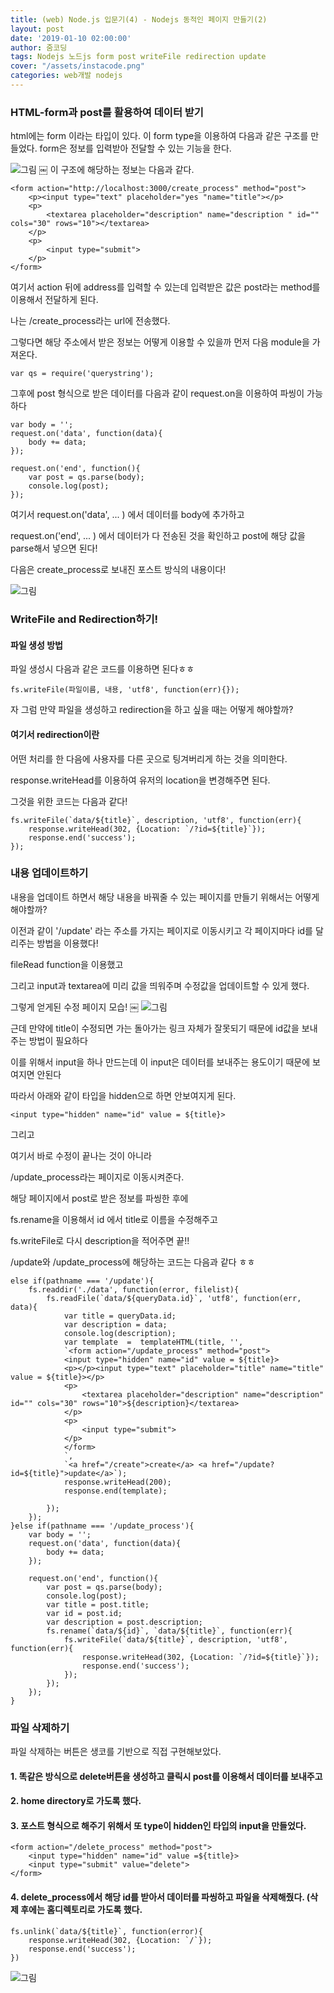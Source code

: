```yaml
---
title: (web) Node.js 입문기(4) - Nodejs 동적인 페이지 만들기(2)
layout: post
date: '2019-01-10 02:00:00'
author: 줌코딩
tags: Nodejs 노드js form post writeFile redirection update
cover: "/assets/instacode.png"
categories: web개발 nodejs
---
```


### HTML-form과 post를 활용하여 데이터 받기

html에는 form 이라는 타입이 있다.
이 form type을 이용하여 다음과 같은 구조를 만들었다.
form은 정보를 입력받아 전달할 수 있는 기능을 한다.

![그림](https://raw.githubusercontent.com/zoomKoding/zoomKoding.github.io/source/assets/_posts/Node-introduction-5.png)
￼
이 구조에 해당하는 정보는 다음과 같다.

    <form action="http://localhost:3000/create_process" method="post">
        <p><input type="text" placeholder="yes "name="title"></p>
        <p>
            <textarea placeholder="description" name="description " id="" cols="30" rows="10"></textarea>
        </p>
        <p>
            <input type="submit">
        </p>
    </form>


여기서 action 뒤에 address를 입력할 수 있는데 입력받은 값은 post라는 method를 이용해서 전달하게 된다.

나는 /create_process라는 url에 전송했다.

그렇다면 해당 주소에서 받은 정보는 어떻게 이용할 수 있을까
먼저 다음 module을 가져온다.

    var qs = require('querystring');

그후에 post 형식으로 받은 데이터를 다음과 같이 request.on을 이용하여 파씽이 가능하다

    var body = '';
    request.on('data', function(data){
        body += data;
    });
    
    request.on('end', function(){
        var post = qs.parse(body);
        console.log(post);
    });

여기서 request.on('data', ... ) 에서 데이터를 body에 추가하고 

request.on('end', ... ) 에서 데이터가 다 전송된 것을 확인하고 post에 해당 값을 parse해서 넣으면 된다!

다음은 create_process로 보내진 포스트 방식의 내용이다!

![그림](https://raw.githubusercontent.com/zoomKoding/zoomKoding.github.io/source/assets/_posts/Node-introduction-6.png)


### WriteFile and Redirection하기!

#### 파일 생성 방법

파일 생성시 다음과 같은 코드를 이용하면 된다ㅎㅎ
    
    fs.writeFile(파일이름, 내용, 'utf8', function(err){});

자 그럼 만약 파일을 생성하고 redirection을 하고 싶을 때는 어떻게 해야할까?

#### 여기서 redirection이란

어떤 처리를 한 다음에 사용자를 다른 곳으로 팅겨버리게 하는 것을 의미한다.

response.writeHead를 이용하여 유저의 location을 변경해주면 된다.

그것을 위한 코드는 다음과 같다!

    fs.writeFile(`data/${title}`, description, 'utf8', function(err){
        response.writeHead(302, {Location: `/?id=${title}`});
        response.end('success');
    });

### 내용 업데이트하기

내용을 업데이트 하면서 해당 내용을 바꿔줄 수 있는 페이지를 만들기 위해서는 어떻게 해야할까?

이전과 같이 '/update' 라는 주소를 가지는 페이지로 이동시키고 각 페이지마다 id를 달리주는 방법을 이용했다!

fileRead function을 이용했고

그리고 input과 textarea에 미리 값을 띄워주며 수정값을 업데이트할 수 있게 했다.

그렇게 얻게된 수정 페이지 모습!
￼
![그림](https://raw.githubusercontent.com/zoomKoding/zoomKoding.github.io/source/assets/_posts/Node-introduction-7.png)

근데 만약에 title이 수정되면 가는 돌아가는 링크 자체가 잘못되기 때문에 id값을 보내주는 방법이 필요하다

이를 위해서 input을 하나 만드는데 이 input은 데이터를 보내주는 용도이기 때문에 보여지면 안된다

따라서  아래와 같이 타입을 hidden으로 하면 안보여지게 된다.

    <input type="hidden" name="id" value = ${title}>

그리고

여기서 바로 수정이 끝나는 것이 아니라

/update_process라는 페이지로 이동시켜준다.

해당 페이지에서 post로 받은 정보를 파씽한 후에

fs.rename을 이용해서 id 에서 title로 이름을 수정해주고

fs.writeFile로 다시 description을 적어주면 끝!!


/update와 /update_process에 해당하는 코드는 다음과 같다 ㅎㅎ

    else if(pathname === '/update'){
        fs.readdir('./data', function(error, filelist){
            fs.readFile(`data/${queryData.id}`, 'utf8', function(err, data){
                var title = queryData.id;
                var description = data;
                console.log(description);
                var template  =  templateHTML(title, '', 
                `<form action="/update_process" method="post">
                <input type="hidden" name="id" value = ${title}>
                <p></p><input type="text" placeholder="title" name="title" value = ${title}></p>
                <p>
                    <textarea placeholder="description" name="description" id="" cols="30" rows="10">${description}</textarea>
                </p>
                <p>
                    <input type="submit">
                </p>
                </form>
                `, 
                `<a href="/create">create</a> <a href="/update?id=${title}">update</a>`);
                response.writeHead(200);
                response.end(template);

            }); 
        });
    }else if(pathname === '/update_process'){
        var body = '';
        request.on('data', function(data){
            body += data;
        });

        request.on('end', function(){
            var post = qs.parse(body);
            console.log(post);
            var title = post.title;
            var id = post.id;
            var description = post.description;
            fs.rename(`data/${id}`, `data/${title}`, function(err){
                fs.writeFile(`data/${title}`, description, 'utf8', function(err){
                    response.writeHead(302, {Location: `/?id=${title}`});
                    response.end('success');
                });
            });
        });
    }


### 파일 삭제하기

파일 삭제하는 버튼은 생코를 기반으로 직접 구현해보았다.

#### 1. 똑같은 방식으로 delete버튼을  생성하고 클릭시 post를 이용해서 데이터를 보내주고 


#### 2. home directory로 가도록 했다. 


#### 3. 포스트 형식으로 해주기 위해서 또 type이 hidden인 타입의 input을 만들었다.

    <form action="/delete_process" method="post">
        <input type="hidden" name="id" value =${title}>
        <input type="submit" value="delete">
    </form>


#### 4. delete_process에서 해당 id를 받아서 데이터를 파씽하고 파일을 삭제해줬다. (삭제 후에는 홈디렉토리로 가도록 했다.
    fs.unlink(`data/${title}`, function(error){
        response.writeHead(302, {Location: `/`});
        response.end('success');
    })
    
![그림](https://raw.githubusercontent.com/zoomKoding/zoomKoding.github.io/source/assets/_posts/Node-introduction-8.png)



